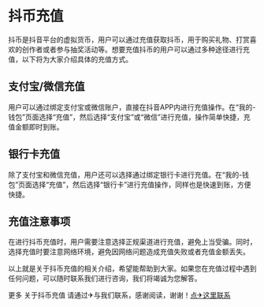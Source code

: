 # 抖币充值

抖币是抖音平台的虚拟货币，用户可以通过充值获取抖币，用于购买礼物、打赏喜欢的创作者或者参与抽奖活动等。想要充值抖币的用户可以通过多种途径进行充值，以下将为大家介绍具体的充值方式。

## 支付宝/微信充值

用户可以通过绑定支付宝或微信账户，直接在抖音APP内进行充值操作。在“我的-钱包”页面选择“充值”，然后选择“支付宝”或“微信”进行充值，操作简单快捷，充值金额即时到账。

## 银行卡充值

除了支付宝和微信充值，用户还可以选择通过绑定银行卡进行充值。在“我的-钱包”页面选择“充值”，然后选择“银行卡”进行充值操作，同样也是快速到账，方便快捷。

## 充值注意事项

在进行抖币充值时，用户需要注意选择正规渠道进行充值，避免上当受骗。同时，选择充值时要注意网络环境，避免因网络问题造成充值失败或者充值金额丢失。

以上就是关于抖币充值的相关介绍，希望能帮助到大家。如果您在充值过程中遇到任何问题，可以随时联系我们进行咨询，我们将竭诚为您解答。

更多 关于抖币充值 请通过✈与我们联系，感谢阅读，谢谢！[点✈这里联系](https://abc.k02.cc)